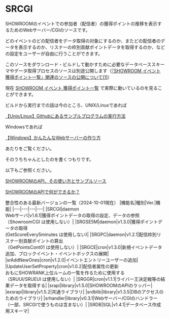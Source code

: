 # SRCGI

SHOWROOMのイベントでの参加者（配信者）の獲得ポイントの推移を表示するためのWebサーバー/CGIのソースです。

どのイベントのどの配信者をデータ取得の対象にするのか、またどの配信者のデータを表示するのか、リスナーの枠別貢献ポイントデータを取得するのか、などの設定をユーザーが自由に行うことができます。

このソースをダウンロード・ビルドして動かすために必要なデータベーススキーマやデータ取得プロセスのソースは別途公開します（[『SHOWROOM イベント 獲得ポイント一覧』関連のソースの公開について(1)](https://zenn.dev/chouette2100/books/d8c28f8ff426b7/viewer/4fccae)）

現在 [SHOWROOM イベント 獲得ポイント一覧](https://chouette2100.com:8443/cgi-bin/SC1/SC1/top) で実際に動いているのを見ることができます。

ビルドから実行までの話は今のところ、UNIX/Linuxであれば

[【Unix/Linux】Githubにあるサンプルプログラムの実行方法](https://zenn.dev/chouette2100/books/d8c28f8ff426b7/viewer/220e38)

Windowsであれば

[【Windows】かんたんなWebサーバーの作り方](https://zenn.dev/chouette2100/books/d8c28f8ff426b7/viewer/c5cab5)

あたりをご覧ください。

そのうちちゃんとしたのを書くつもりです。

以下もご参照ください。

[SHOWROOMのAPI、その使い方とサンプルソース](https://zenn.dev/chouette2100/books/d8c28f8ff426b7)

[SHOWROOMのAPIで何ができるか？](https://zenn.dev/chouette2100/books/d8c28f8ff426b7/viewer/84023c)

整合性のある最新バージョンの一覧（2024-10-01現在）
|機能名|種別|Ver.|機能|
|---|---|---|---|
|SRCGI|daemon<br>Webサーバ|v1.6.1|獲得ポイントデータの取得の設定、データの参照<br>（ShowroomCGI は使用しない）|
|SRGSE5M|daemon|v1.3.0|獲得ポイントデータの取得<br>(GetScoreEvery5minutes は使用しない)|
|SRGPC|daemon|v1.2.1|配信枠別リスナー別貢献ポイントの算出<br>（GetPointsCont01 は使用しない）|
|SRGCE|cron|v1.3.0|新規イベントデータ追加、ブロックイベント・イベントボックスの展開|
|srAddNewOnes|cron|v1.2.0|イベントエントリーユーザーの追加|
|UpdateUserSetProperty|cron|v1.0.2|配信者属性の更新<br>おもにSHOWRANK上位ルームの一覧を作るために使用する<br>（SRUUI/SRUEUI は使用しない）|
|SRGGR|cron|v1.1.1|ライバー王決定戦等の結果データを取得する|
|srapi|library|v1.5.0|SHOWROOMのAPIのラッパー|
|exsrapi|library|v1.5.2|共通ライブラリ|
|srdblib|library|v1.3.5|DBのアクセスのためのライブラリ|
|srhandler|library|v0.3.1|Webサーバー/CGIのハンドラー<br>（一部、SRCGIで使うものは含まない）|
|SRDB|SQL|v1.4.1|データベース作成用スキーマ|

